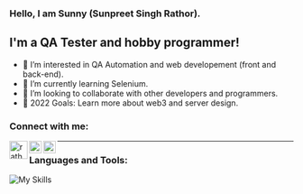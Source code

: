 ### Hello, I am Sunny (Sunpreet Singh Rathor).

## I'm a QA Tester and hobby programmer!
- 👀 I’m interested in QA Automation and web developement (front and back-end).
- 🌱 I’m currently learning Selenium.
- 👯 I’m looking to collaborate with other developers and programmers.
- 🥅 2022 Goals: Learn more about web3 and server design.

### Connect with me:
[<img align="left" alt="rathorsunpreet | Youtube" width="32" height="32" src="https://cdn.jsdeliver.net/npm/simple-icons@latest/icons/youtube.svg" />][1]
[<img align="left" alt="rathorsunpreet | Linkedin" width="22px" src="https://cdn.jsdeliver.net/npm/simple-icons@latest/icons/linkedin.svg" />][2]
[<img align="left" alt="rathorsunpreet | Bitbucket" width="22px" src="https://cdn.jsdeliver.net/npm/simple-icons@latest/icons/bitbucket.svg" />][3]

---

### Languages and Tools:
![My Skills](https://skillicons.dev/icons?i=nodejs,html,css,java,py,git,bash,bootstrap,c,cpp,eclipse,express,fastapi,graphql,linux,maven,mongodb,postman,pug,regex,selenium,tailwind,vim,vscode&perline=20)

[1]: https://www.youtube.com/@SunpreetRathor/featured
[2]: https://www.linkedin.com/in/rathorsunpreet/
[3]: https://bitbucket.org/rathorsunpreet/workspace/repositories/
